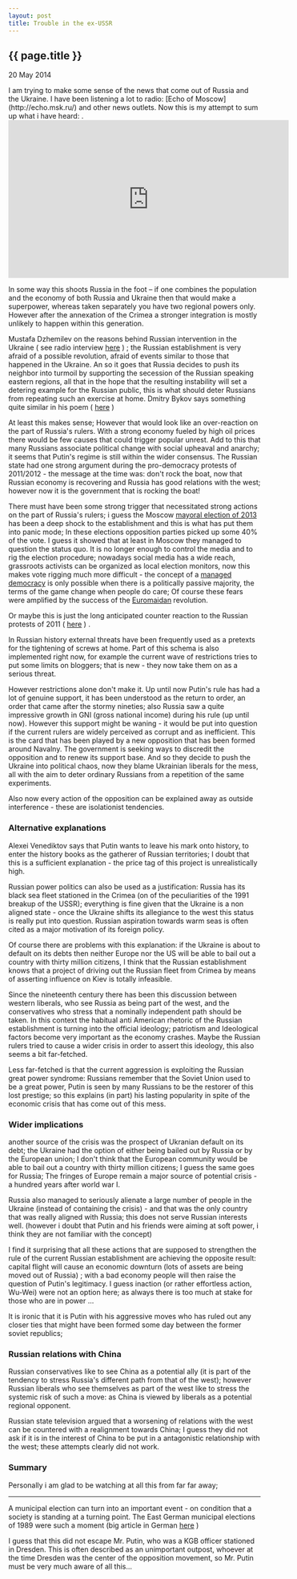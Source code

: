 ```yaml
---
layout: post
title: Trouble in the ex-USSR
---
```


{{ page.title }}
----------------

<p class="publish_date">
20 May 2014

</p>
I am trying to make some sense of the news that come out of Russia and the Ukraine. I have been listening a lot to radio: [Echo of Moscow](http://echo.msk.ru/) and other news outlets. Now this is my attempt to sum up what i have heard: .

<iframe width="560" height="315" src="https://www.youtube-nocookie.com/embed/Rw0KeJdAZkY" frameborder="0" allowfullscreen></iframe>

In some way this shoots Russia in the foot – if one combines the population and the economy of both Russia and Ukraine then that would make a superpower, whereas taken separately you have two regional powers only. However after the annexation of the Crimea a stronger integration is mostly unlikely to happen within this generation.

Mustafa Dzhemilev on the reasons behind Russian intervention in the Ukraine ( see radio interview [here](http://echo.msk.ru/sounds/1317438.html) ) ; the Russian establishment is very afraid of a possible revolution, afraid of events similar to those that happened in the Ukraine. An so it goes that Russia decides to push its neighbor into turmoil by supporting the secession of the Russian speaking eastern regions, all that in the hope that the resulting instability will set a detering example for the Russian public, this is what should deter Russians from repeating such an exercise at home. Dmitry Bykov says something quite similar in his poem ( [here](http://ru-bykov.livejournal.com/1929699.html) )

At least this makes sense; However that would look like an over-reaction on the part of Russia's rulers. With a strong economy fueled by high oil prices there would be few causes that could trigger popular unrest. Add to this that many Russians associate political change with social upheaval and anarchy; it seems that Putin's regime is still within the wider consensus. The Russian state had one strong argument during the pro-democracy protests of 2011/2012 - the message at the time was: don't rock the boat, now that Russian economy is recovering and Russia has good relations with the west; however now it is the government that is rocking the boat!

There must have been some strong trigger that necessitated strong actions on the part of Russia's rulers; i guess the Moscow [mayoral election of 2013](http://en.wikipedia.org/wiki/Moscow_mayoral_election,_2013) has been a deep shock to the establishment and this is what has put them into panic mode; In these elections opposition parties picked up some 40% of the vote. I guess it showed that at least in Moscow they managed to question the status quo. It is no longer enough to control the media and to rig the election procedure; nowadays social media has a wide reach, grassroots activists can be organized as local election monitors, now this makes vote rigging much more difficult - the concept of a [managed democracy](http://carnegieendowment.org/2005/10/18/essence-of-putin-s-managed-democracy/2a3) is only possible when there is a politically passive majority, the terms of the game change when people do care; Of course these fears were amplified by the success of the [Euromaidan](http://en.wikipedia.org/wiki/2014_Ukrainian_revolution) revolution.

Or maybe this is just the long anticipated counter reaction to the Russian protests of 2011 ( [here](http://en.wikipedia.org/wiki/2011%E2%80%9313_Russian_protests) ) .

In Russian history external threats have been frequently used as a pretexts for the tightening of screws at home. Part of this schema is also implemented right now, for example the current wave of restrictions tries to put some limits on bloggers; that is new - they now take them on as a serious threat.

However restrictions alone don't make it. Up until now Putin's rule has had a lot of genuine support, it has been understood as the return to order, an order that came after the stormy nineties; also Russia saw a quite impressive growth in GNI (gross national income) during his rule (up until now). However this support might be waning - it would be put into question if the current rulers are widely perceived as corrupt and as inefficient. This is the card that has been played by a new opposition that has been formed around Navalny. The government is seeking ways to discredit the opposition and to renew its support base. And so they decide to push the Ukraine into political chaos, now they blame Ukrainian liberals for the mess, all with the aim to deter ordinary Russians from a repetition of the same experiments.

Also now every action of the opposition can be explained away as outside interference - these are isolationist tendencies.

### Alternative explanations

Alexei Venediktov says that Putin wants to leave his mark onto history, to enter the history books as the gatherer of Russian territories; I doubt that this is a sufficient explanation - the price tag of this project is unrealistically high.

Russian power politics can also be used as a justification: Russia has its black sea fleet stationed in the Crimea (on of the peculiarities of the 1991 breakup of the USSR); everything is fine given that the Ukraine is a non aligned state - once the Ukraine shifts its allegiance to the west this status is really put into question. Russian aspiration towards warm seas is often cited as a major motivation of its foreign policy.

Of course there are problems with this explanation: if the Ukraine is about to default on its debts then neither Europe nor the US will be able to bail out a country with thirty million citizens, I think that the Russian establishment knows that a project of driving out the Russian fleet from Crimea by means of asserting influence on Kiev is totally infeasible.

Since the nineteenth century there has been this discussion between western liberals, who see Russia as being part of the west, and the conservatives who stress that a nominally independent path should be taken. In this context the habitual anti American rhetoric of the Russian establishment is turning into the official ideology; patriotism and Ideological factors become very important as the economy crashes. Maybe the Russian rulers tried to cause a wider crisis in order to assert this ideology, this also seems a bit far-fetched.

Less far-fetched is that the current aggression is exploiting the Russian great power syndrome: Russians remember that the Soviet Union used to be a great power, Putin is seen by many Russians to be the restorer of this lost prestige; so this explains (in part) his lasting popularity in spite of the economic crisis that has come out of this mess.

### Wider implications

another source of the crisis was the prospect of Ukranian default on its debt; the Ukraine had the option of either being bailed out by Russia or by the European union; I don't think that the European community would be able to bail out a country with thirty million citizens; I guess the same goes for Russia; The fringes of Europe remain a major source of potential crisis - a hundred years after world war I.

Russia also managed to seriously alienate a large number of people in the Ukraine (instead of containing the crisis) - and that was the only country that was really aligned with Russia; this does not serve Russian interests well. (however i doubt that Putin and his friends were aiming at soft power, i think they are not familiar with the concept)

I find it surprising that all these actions that are supposed to strengthen the rule of the current Russian establishment are achieving the opposite result: capital flight will cause an economic downturn (lots of assets are being moved out of Russia) ; with a bad economy people will then raise the question of Putin's legitimacy. I guess inaction (or rather effortless action, Wu-Wei) were not an option here; as always there is too much at stake for those who are in power ...

It is ironic that it is Putin with his aggressive moves who has ruled out any closer ties that might have been formed some day between the former soviet republics;

### Russian relations with China

Russian conservatives like to see China as a potential ally (it is part of the tendency to stress Russia's different path from that of the west); however Russian liberals who see themselves as part of the west like to stress the systemic risk of such a move: as China is viewed by liberals as a potential regional opponent.

Russian state television argued that a worsening of relations with the west can be countered with a realignment towards China; I guess they did not ask if it is in the interest of China to be put in a antagonistic relationship with the west; these attempts clearly did not work.

### Summary

Personally i am glad to be watching at all this from far far away;

------------------------------------------------------------------------

A municipal election can turn into an important event - on condition that a society is standing at a turning point. The East German municipal elections of 1989 were such a moment (big article in German [here](http://de.wikipedia.org/wiki/Wende_und_friedliche_Revolution_in_der_DDR#Gezielter_B.C3.BCrgerprotest_gegen_Kommunalwahlf.C3.A4lschungen) )

I guess that this did not escape Mr. Putin, who was a KGB officer stationed in Dresden. This is often described as an unimportant outpost, whoever at the time Dresden was the center of the opposition movement, so Mr. Putin must be very much aware of all this...
